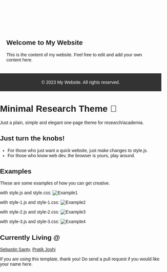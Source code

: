 


<!DOCTYPE html>
<html>
<head>
  <title>My Website</title>
  <style>
    body {
      font-family: Arial, sans-serif;
      margin: 0;
      padding: 0;
    }
    
    header {
      background-color: #333;
      color: #fff;
      padding: 20px;
    }
    
    nav ul {
      list-style-type: none;
      margin: 0;
      padding: 0;
    }
    
    nav li {
      display: inline;
      margin-right: 10px;
    }
    
    nav a {
      color: #fff;
      text-decoration: none;
    }
    
    section {
      padding: 20px;
    }
    
    footer {
      background-color: #333;
      color: #fff;
      padding: 20px;
      text-align: center;
    }
  </style>
</head>
<body>
  <header>
    <nav>
      <ul>
        <li><a href="#">Home</a></li>
        <li><a href="#">About</a></li>
        <li><a href="#">Services</a></li>
        <li><a href="#">Contact</a></li>
      </ul>
    </nav>
  </header>
  
  <section>
    <h1>Welcome to My Website</h1>
    <p>This is the content of my website. Feel free to edit and add your own content here.</p>
  </section>
  
  <footer>
    &copy; 2023 My Website. All rights reserved.
  </footer>
</body>
</html>

# Minimal Research Theme :microscope:

Just a plain, simple and elegant one-page theme for research/academia.

## Just turn the knobs!
* For those who just want a quick website, just make changes to style.js.
* For those who know web dev, the browser is yours, play around.

## Examples
These are some examples of how you can get creative.

with style.js and style.css:
![Example1](assets/example1.png)

with style-1.js and style-1.css:
![Example2](assets/example2.png)

with style-2.js and style-2.css:
![Example3](assets/example3.png)

with style-3.js and style-3.css:
![Example4](assets/example4.png)

## Currently Living @
[Sebastin Santy](http://sebastinsanty.com/), [Pratik Joshi](https://pratikmjoshi.github.io/)

If you are using this template, thank you! Do send a pull request if you would like your name here.
